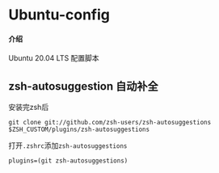 # Ubuntu-config

#### 介绍
Ubuntu 20.04 LTS 配置脚本

## zsh-autosuggestion 自动补全
安装完zsh后
```
git clone git://github.com/zsh-users/zsh-autosuggestions $ZSH_CUSTOM/plugins/zsh-autosuggestions
```

打开`.zshrc`添加`zsh-autosuggestions`
```
plugins=(git zsh-autosuggestions)
```